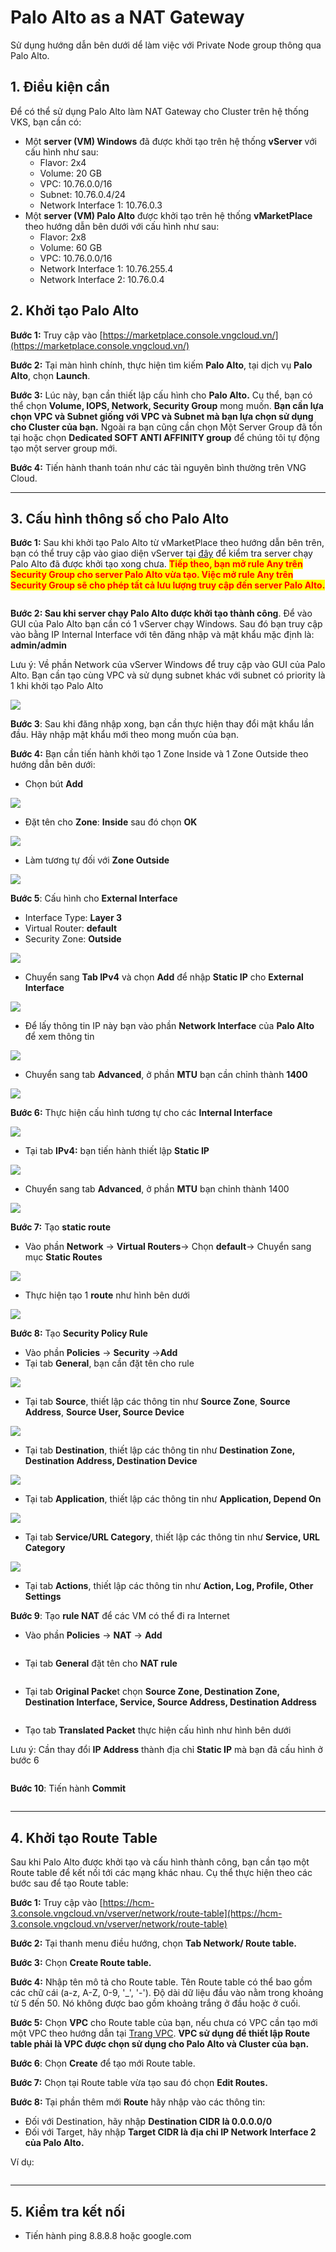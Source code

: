 # Palo Alto as a NAT Gateway

Sử dụng hướng dẫn bên dưới dể làm việc với Private Node group thông qua Palo Alto.

## 1. Điều kiện cần

Để có thể sử dụng Palo Alto làm NAT Gateway cho Cluster trên hệ thống VKS, bạn cần có:

* Một **server (VM) Windows** đã được khởi tạo trên hệ thống **vServer** với cấu hình như sau:
  * Flavor: 2x4
  * Volume: 20 GB
  * VPC: 10.76.0.0/16
  * Subnet: 10.76.0.4/24
  * Network Interface 1: 10.76.0.3
* Một **server (VM) Palo Alto** được khởi tạo trên hệ thống **vMarketPlace** theo hướng dẫn bên dưới với cấu hình như sau:
  * Flavor: 2x8
  * Volume: 60 GB
  * VPC: 10.76.0.0/16
  * Network Interface 1: 10.76.255.4
  * Network Interface 2: 10.76.0.4

## 2. Khởi tạo Palo Alto <a href="#toc165621057" id="toc165621057"></a>

**Bước 1:** Truy cập vào [https://marketplace.console.vngcloud.vn/](https://marketplace.console.vngcloud.vn/)

**Bước 2:** Tại màn hình chính, thực hiện tìm kiếm **Palo Alto**, tại dịch vụ **Palo Alto**, chọn **Launch**.

**Bước 3:** Lúc này, bạn cần thiết lập cấu hình cho **Palo Alto.** Cụ thể, bạn có thể chọn **Volume, IOPS, Network, Security Group** mong muốn. **Bạn cần lựa chọn VPC và Subnet giống với VPC và Subnet mà bạn lựa chọn sử dụng cho Cluster của bạn.** Ngoài ra bạn cũng cần chọn Một Server Group đã tồn tại hoặc chọn **Dedicated SOFT ANTI AFFINITY group** để chúng tôi tự động tạo một server group mới.

**Bước 4:** Tiến hành thanh toán như các tài nguyên bình thường trên VNG Cloud.&#x20;

***

## 3. Cấu hình thông số cho Palo Alto <a href="#toc165621058" id="toc165621058"></a>

**Bước 1:** Sau khi khởi tạo Palo Alto từ vMarketPlace theo hướng dẫn bên trên, bạn có thể truy cập vào giao diện vServer tại [đây](https://hcm-3.console.vngcloud.vn/vserver/v-server/cloud-server) để kiểm tra server chạy Palo Alto đã được khởi tạo xong chưa. <mark style="color:red;">**Tiếp theo, bạn mở rule Any trên Security Group cho server Palo Alto vừa tạo. Việc mở rule Any trên Security Group sẽ cho phép tất cả lưu lượng truy cập đến server Palo Alto.**</mark>

<figure><img src="../../../../.gitbook/assets/image (922).png" alt=""><figcaption></figcaption></figure>

**Bước 2: Sau khi server chạy Palo Alto được khởi tạo thành công**. Để vào GUI của Palo Alto bạn cần có 1 vServer chạy Windows. Sau đó bạn truy cập vào bằng IP Internal Interface với tên đăng nhập và mật khẩu mặc định là: **admin/admin**

Lưu ý: Về phần Network của vServer Windows để truy cập vào GUI của Palo Alto. Bạn cần tạo cùng VPC và sử dụng subnet khác với subnet có priority là 1 khi khởi tạo Palo Alto

![](<../../../../.gitbook/assets/3 (2).png>)

**Bước 3**: Sau khi đăng nhập xong, bạn cần thực hiện thay đổi mật khẩu lần đầu. Hãy nhập mật khẩu mới theo mong muốn của bạn.

**Bước 4:** Bạn cần tiến hành khởi tạo 1 Zone Inside và 1 Zone Outside theo hướng dẫn bên dưới:

* Chọn bút **Add**

![](<../../../../.gitbook/assets/4 (1).png>)

* Đặt tên cho **Zone**: **Inside** sau đó chọn **OK**

![](<../../../../.gitbook/assets/5 (1).png>)

* Làm tương tự đối với **Zone Outside**

![](<../../../../.gitbook/assets/6 (1).png>)

**Bước 5**: Cấu hình cho **External Interface**

* Interface Type: **Layer 3**
* Virtual Router: **default**
* Security Zone: **Outside**

![](<../../../../.gitbook/assets/7 (1).png>)

* Chuyển sang **Tab IPv4** và chọn **Add** để nhập **Static IP** cho **External Interface**

![](../../../../.gitbook/assets/8.png)

* Để lấy thông tin IP này bạn vào phần **Network Interface** của **Palo Alto** để xem thông tin

![](../../../../.gitbook/assets/9.png)

* Chuyển sang tab **Advanced**, ở phần **MTU** bạn cần chỉnh thành **1400**

![](../../../../.gitbook/assets/10.png)

**Bước 6:** Thực hiện cấu hình tương tự cho các **Internal Interface**

![](../../../../.gitbook/assets/11.png)

* Tại tab **IPv4:** bạn tiến hành thiết lập **Static IP**

![](../../../../.gitbook/assets/12.png)

* Chuyển sang tab **Advanced**, ở phần **MTU** bạn chỉnh thành 1400

![](../../../../.gitbook/assets/13.png)

**Bước 7:** Tạo **static route**

* Vào phần **Network** -> **Virtual Routers**-> Chọn **default**-> Chuyển sang mục **Static Routes**

![](../../../../.gitbook/assets/14.png)

* Thực hiện tạo 1 **route** như hình bên dưới

![](../../../../.gitbook/assets/15.png)

**Bước 8:** Tạo **Security Policy Rule**

* Vào phần **Policies** -> **Security** ->**Add**
* Tại tab **General**, bạn cần đặt tên cho rule

![](../../../../.gitbook/assets/16.png)

* Tại tab **Source**, thiết lập các thông tin như **Source Zone**, **Source Address**, **Source User, Source Device**

![](../../../../.gitbook/assets/17.png)

* Tại tab **Destination**, thiết lập các thông tin như **Destination Zone, Destination Address, Destination Device**

![](../../../../.gitbook/assets/18.png)

* Tại tab **Application**, thiết lập các thông tin như **Application, Depend On**

![](../../../../.gitbook/assets/19.png)

* Tại tab **Service/URL Category**, thiết lập các thông tin như **Service, URL Category**

![](../../../../.gitbook/assets/20.png)

* Tại tab **Actions**, thiết lập các thông tin như **Action, Log, Profile, Other Settings**

**Bước 9**: Tạo **rule NAT** để các VM có thể đi ra Internet

* Vào phần **Policies** -> **NAT** -> **Add**

<figure><img src="../../../../.gitbook/assets/1 (1).png" alt=""><figcaption></figcaption></figure>

* Tại tab **General** đặt tên cho **NAT rule**

<figure><img src="../../../../.gitbook/assets/2 (1).png" alt=""><figcaption></figcaption></figure>

* Tại tab **Original Packe**t chọn **Source Zone, Destination Zone, Destination Interface, Service, Source Address, Destination Address**

<figure><img src="../../../../.gitbook/assets/3 (1).png" alt=""><figcaption></figcaption></figure>

* Tạo tab **Translated Packet** thực hiện cấu hình như hình bên dưới

Lưu ý: Cần thay đổi **IP Address** thành địa chỉ **Static IP** mà bạn đã cấu hình ở bước 6

<figure><img src="../../../../.gitbook/assets/4.png" alt=""><figcaption></figcaption></figure>

**Bước 10**: Tiến hành **Commit**

<figure><img src="../../../../.gitbook/assets/5.png" alt=""><figcaption></figcaption></figure>

***

## 4. Khởi tạo Route Table <a href="#khoitaomotpublicclustervoiprivatenodegroup-khoitaoroutetable" id="khoitaomotpublicclustervoiprivatenodegroup-khoitaoroutetable"></a>

Sau khi Palo Alto được khởi tạo và cấu hình thành công, bạn cần tạo một Route table để kết nối tới các mạng khác nhau. Cụ thể thực hiện theo các bước sau để tạo Route table:

**Bước 1:** Truy cập vào [https://hcm-3.console.vngcloud.vn/vserver/network/route-table](https://hcm-3.console.vngcloud.vn/vserver/network/route-table)

**Bước 2:** Tại thanh menu điều hướng, chọn **Tab Network/ Route table.**

**Bước 3:** Chọn **Create Route table.**&#x20;

**Bước 4:** Nhập tên mô tả cho Route table. Tên Route table có thể bao gồm các chữ cái (a-z, A-Z, 0-9, '\_', '-'). Độ dài dữ liệu đầu vào nằm trong khoảng từ 5 đến 50. Nó không được bao gồm khoảng trắng ở đầu hoặc ở cuối.

**Bước 5:** Chọn **VPC** cho Route table của bạn, nếu chưa có VPC cần tạo mới một VPC theo hướng dẫn tại [Trang VPC](https://docs.vngcloud.vn/pages/viewpage.action?pageId=49648039). **VPC sử dụng để thiết lập Route table phải là VPC được chọn sử dụng cho Palo Alto và Cluster của bạn.**

**Bước 6**: Chọn **Create** để tạo mới Route table.

**Bước 7:** Chọn <img src="https://docs-admin.vngcloud.vn/download/thumbnails/73762068/image2024-4-16_15-40-3.png?version=1&#x26;modificationDate=1713256805000&#x26;api=v2" alt="" data-size="line">tại Route table vừa tạo sau đó chọn **Edit Routes.**

**Bước 8:** Tại phần thêm mới **Route** hãy nhập vào các thông tin:&#x20;

* Đối với Destination, hãy nhập **Destination CIDR là 0.0.0.0/0**
* Đối với Target, hãy nhập **Target CIDR là địa chỉ IP Network Interface 2 của Palo Alto.**

Ví dụ:

<figure><img src="../../../../.gitbook/assets/image (410).png" alt=""><figcaption></figcaption></figure>

***

## **5. Kiểm tra kết nối**

* Tiến hành ping 8.8.8.8 hoặc google.com

<figure><img src="../../../../.gitbook/assets/7.png" alt=""><figcaption></figcaption></figure>
